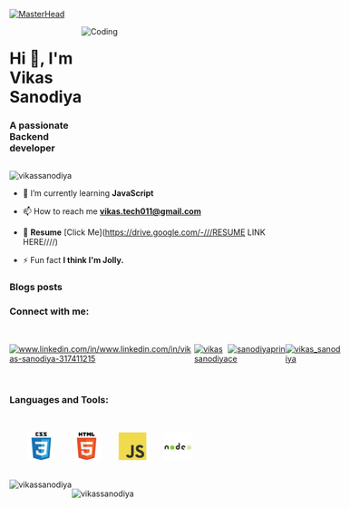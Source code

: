 [![MasterHead](https://imgs.search.brave.com/oZjW8wbgQnJEzhSTuvYvlgoxrDR5UkUstp9wrUnuk2k/rs:fit:1200:626:1/g:ce/aHR0cHM6Ly9tZWRp/YS1mYXN0bHkuaGFj/a2VyZWFydGguY29t/L21lZGlhL2hhY2th/dGhvbi9zYXBpZW50/LWphdmEtZGV2ZWxv/cGVyLWhpcmluZy0y/MDE5L2ltYWdlcy8z/ZDZlNGVlNDllLWhh/Y2tlci5naWY.gif)](VikasSanodiya)
<div style="display: flex; justify-content: space-around;" >
<div>
<h1 align="left">Hi 👋, I'm Vikas Sanodiya</h1>
<h3 align="left">A passionate Backend developer</h3>
</div>
<div>
    <img align="right" alt="Coding" width="400" src="https://www.sayyadimran.com/wp-content/uploads/2021/02/senior-front-end-developer-openings-1.gif">
</div>

</div>


<p align="left"> <img src="https://https://komarev.com/ghpvc/?username=vikas-011&label=Profile%20views&color=0e75b6&style=flat" alt="vikassanodiya" /> </p>

<!-- <p align="left"> <a href="https://github.com/ryo-ma/github-profile-trophy"><img src="https://vikascontactlinks.netlify.app/" alt="vikassanodiya" /></a> </p> -->

- 🌱 I’m currently learning **JavaScript**

- 📫 How to reach me **vikas.tech011@gmail.com**

- 📄 **Resume** [Click Me](https://drive.google.com/-///RESUME LINK HERE////)

- ⚡ Fun fact **I think I'm Jolly.**

### Blogs posts
<!-- BLOG-POST-LIST:START -->
<!-- BLOG-POST-LIST:END -->

<h3 align="left" >Connect with me:</h3>
<br/>
<p align="left"; style="display: flex;justify-content: space-evenly;width: 40%;">
<a href="https://linkedin.com/in/www.linkedin.com/in/vikas-sanodiya-317411215" target="blank"><img align="center" src="https://raw.githubusercontent.com/rahuldkjain/github-profile-readme-generator/master/src/images/icons/Social/linked-in-alt.svg" alt="www.linkedin.com/in/www.linkedin.com/in/vikas-sanodiya-317411215" height="40" width="50" /></a>
<a href="https://fb.com/vikas sanodiya" target="blank"><img align="center" src="https://raw.githubusercontent.com/rahuldkjain/github-profile-readme-generator/master/src/images/icons/Social/facebook.svg" alt="vikas sanodiya" height="40" width="50" /></a>
<a href="https://instagram.com/sanodiyaprince" target="blank"><img align="center" src="https://raw.githubusercontent.com/rahuldkjain/github-profile-readme-generator/master/src/images/icons/Social/instagram.svg" alt="sanodiyaprince" height="40" width="50" /></a>
<a href="https://https://leetcode.com/vikas-011/" target="blank"><img align="center" src="https://raw.githubusercontent.com/rahuldkjain/github-profile-readme-generator/master/src/images/icons/Social/leet-code.svg" alt="vikas_sanodiya" height="40" width="50" /></a>
</p>
<br/>
<h3 align="left">Languages and Tools:</h3>
<br/>
<p align="left"; style="display: flex;justify-content: space-evenly;width: 70%;"> <a href="https://www.w3schools.com/css/" target="_blank" rel="noreferrer"> <img src="https://raw.githubusercontent.com/devicons/devicon/master/icons/css3/css3-original-wordmark.svg" alt="css3" width="50" height="50"/> </a> 
<a href="https://www.w3.org/html/" target="_blank" rel="noreferrer"> <img src="https://raw.githubusercontent.com/devicons/devicon/master/icons/html5/html5-original-wordmark.svg" alt="html5"width="50" height="50"/> </a> <a href="https://developer.mozilla.org/en-US/docs/Web/JavaScript" target="_blank" rel="noreferrer"> <img src="https://raw.githubusercontent.com/devicons/devicon/master/icons/javascript/javascript-original.svg" alt="javascript"width="50" height="50"/> </a> <a href="https://nodejs.org" target="_blank" rel="noreferrer"> <img src="https://raw.githubusercontent.com/devicons/devicon/master/icons/nodejs/nodejs-original-wordmark.svg" alt="nodejs"width="50" height="50"/> </a></p>
<br/>

<div><img align="left" src="https://github-readme-stats.vercel.app/api/top-langs?username=vikas-011&show_icons=true&locale=en&layout=compact" alt="vikassanodiya" /></div>



<p><img align="center" src="https://github-readme-streak-stats.herokuapp.com/?user=vikas-011&" alt="vikassanodiya" /></p>

